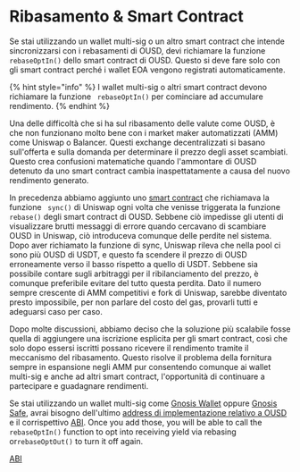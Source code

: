 # Ribasamento & Smart Contract

Se stai utilizzando un wallet multi-sig o un altro smart contract che intende sincronizzarsi con i rebasamenti di OUSD, devi richiamare la funzione `rebaseOptIn()` dello smart contract di OUSD. Questo si deve fare solo con gli smart contract perché i wallet EOA vengono registrati automaticamente.

{% hint style="info" %}
I wallet multi-sig o altri smart contract devono richiamare la funzione ` rebaseOptIn()` per cominciare ad accumulare rendimento.
{% endhint %}

Una delle difficoltà che si ha sul ribasamento delle valute come OUSD, è che non funzionano molto bene con i market maker automatizzati \(AMM\) come Uniswap o Balancer. Questi exchange decentralizzati si basano sull'offerta e sulla domanda per determinare il prezzo degli asset scambiati. Questo crea confusioni matematiche quando l'ammontare di OUSD detenuto da uno smart contract cambia inaspettatamente a causa del nuovo rendimento generato.

In precedenza abbiamo aggiunto uno [smart contract](https://medium.com/originprotocol/upgrades-to-the-ousd-smart-contracts-deliver-higher-yield-and-better-uniswap-support-aa592e51d3f2) che richiamava la funzione ` sync()` di Uniswap ogni volta che venisse triggerata la funzione `rebase()` degli smart contract di OUSD. Sebbene ciò impedisse gli utenti di visualizzare brutti messaggi di errore quando cercavano di scambiare OUSD in Uniswap, ciò introduceva comunque delle perdite nel sistema. Dopo aver richiamato la funzione di sync, Uniswap rileva che nella pool ci sono più OUSD di USDT, e questo fa scendere il prezzo di OUSD erroneamente verso il basso rispetto a quello di USDT. Sebbene sia possibile contare sugli arbitraggi per il ribilanciamento del prezzo, è comunque preferibile evitare del tutto questa perdita. Dato il numero sempre crescente di AMM competitivi e fork di Uniswap, sarebbe diventato presto impossibile, per non parlare del costo del gas, provarli tutti e adeguarsi caso per caso.

Dopo molte discussioni, abbiamo deciso che la soluzione più scalabile fosse quella di aggiungere una iscrizione esplicita per gli smart contract, così che solo dopo essersi iscritti possano ricevere il rendimento tramite il meccanismo del ribasamento. Questo risolve il problema della fornitura sempre in espansione negli AMM pur consentendo comunque ai wallet multi-sig e anche ad altri smart contract, l'opportunità di continuare a partecipare e guadagnare rendimenti.

Se stai utilizzando un wallet multi-sig come [Gnosis Wallet](https://github.com/gnosis/MultiSigWallet) oppure [Gnosis Safe](https://gnosis-safe.io/), avrai bisogno dell'ultimo [address di implementazione relativo a OUSD](../../smart-contracts/registry.md) e il corrispettivo [ ABI](https://api.etherscan.io/api?module=contract&action=getabi&address=0x1ae95dd4eeae7ed03da79856c2d44ffa3318f805). Once you add those, you will be able to call the `rebaseOptIn()` function to opt into receiving yield via rebasing or`rebaseOptOut()` to turn it off again.

[ABI](https://api.etherscan.io/api?module=contract&action=getabi&address=0x2A8e1E676Ec238d8A992307B495b45B3fEAa5e86)


